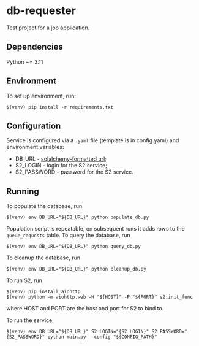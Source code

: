 db-requester
============

Test project for a job application.

## Dependencies
Python ~= 3.11

## Environment

To set up environment, run:
```
$(venv) pip install -r requirements.txt
```
## Configuration
Service is configured via a `.yaml` file (template is in config.yaml) and environment variables:
- DB_URL - [sqlalchemy-formatted url](https://docs.sqlalchemy.org/en/20/core/engines.html#database-urls);
- S2_LOGIN - login for the S2 service;
- S2_PASSWORD - password for the S2 service.

## Running
To populate the database, run
```
$(venv) env DB_URL="${DB_URL}" python populate_db.py
```
Population script is repeatable, on subsequent runs it adds rows to the `queue_requests` table.
To query the database, run
```
$(venv) env DB_URL="${DB_URL}" python query_db.py
```
To cleanup the database, run
```
$(venv) env DB_URL="${DB_URL}" python cleanup_db.py
```
To run S2, run
```
$(venv) pip install aiohttp
$(venv) python -m aiohttp.web -H "${HOST}" -P "${PORT}" s2:init_func
```
where HOST and PORT are the host and port for S2 to bind to.

To run the service:
```
$(venv) env DB_URL="${DB_URL}" S2_LOGIN="{S2_LOGIN}" S2_PASSWORD="{S2_PASSWORD}" python main.py --config "${CONFIG_PATH}"
```
